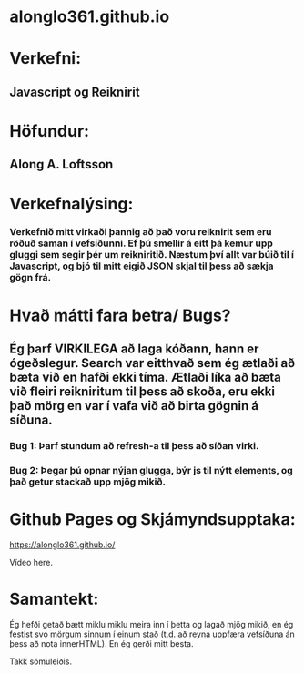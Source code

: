 # alonglo361.github.io

# Verkefni:

## Javascript og Reiknirit

# Höfundur:

## Along A. Loftsson

# Verkefnalýsing:

### Verkefnið mitt virkaði þannig að það voru reiknirit sem eru röðuð saman í vefsíðunni. Ef þú smellir á eitt þá kemur upp gluggi sem segir þér um reikniritið. Næstum því allt var búið til í Javascript, og bjó til mitt eigið JSON skjal til þess að sækja gögn frá.

# Hvað mátti fara betra/ Bugs?

## Ég þarf VIRKILEGA að laga kóðann, hann er ógeðslegur. Search var eitthvað sem ég ætlaði að bæta við en hafði ekki tíma. Ætlaði líka að bæta við fleiri reikniritum til þess að skoða, eru ekki það mörg en var í vafa við að birta gögnin á síðuna.

### Bug 1: Þarf stundum að refresh-a til þess að síðan virki.
### Bug 2: Þegar þú opnar nýjan glugga, býr js til nýtt elements, og það getur stackað upp mjög mikið.

# Github Pages og Skjámyndsupptaka:
https://alonglo361.github.io/

Vídeo here.

# Samantekt:

Ég hefði getað bætt miklu miklu meira inn í þetta og lagað mjög mikið, en ég festist svo mörgum sinnum í einum stað (t.d. að reyna uppfæra vefsíðuna án þess að nota innerHTML). En ég gerði mitt besta.

Takk sömuleiðis.
